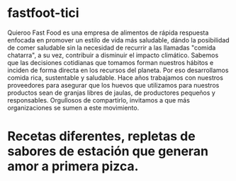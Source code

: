 # fastfoot-tici

Quieroo Fast Food es una empresa de alimentos de rápida respuesta enfocada en promover un estilo de vida más saludable, dándo la posibilidad de comer saludable sin la necesidad de recurrir a las llamadas "comida chatarra", a su vez, contribuir a disminuir el impacto climático. 
Sabemos que las decisiones cotidianas que tomamos forman nuestros hábitos e inciden de forma directa en los recursos del planeta. Por eso desarrollamos comida rica, sustentable y saludable. Hace años trabajamos con nuestros proveedores para asegurar que los huevos que utilizamos para nuestros productos sean de granjas libres de jaulas, de productores pequeños y responsables. Orgullosos de compartirlo, invitamos a que más organizaciones se sumen a este movimiento.

# Recetas diferentes, repletas de sabores de estación que generan amor a primera pizca.

